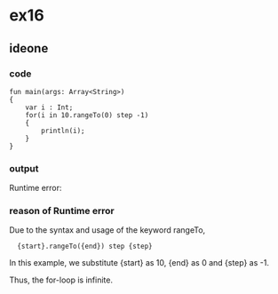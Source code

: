 # ex16
## ideone
### code
    fun main(args: Array<String>) 
    {
        var i : Int;
      	for(i in 10.rangeTo(0) step -1)
      	{
      		println(i);
      	}
    }
### output
Runtime error:

### reason of Runtime error
Due to the syntax and usage of the keyword rangeTo,

      {start}.rangeTo({end}) step {step}

In this example, we substitute {start} as 10, {end} as 0 and {step} as -1.

Thus, the for-loop is infinite.




